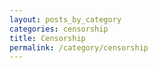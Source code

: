 ```yaml
---
layout: posts_by_category
categories: censorship
title: Censorship
permalink: /category/censorship
---
```

